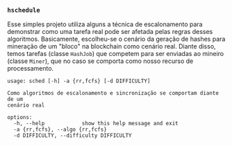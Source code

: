 ### `hschedule`

Esse simples projeto utiliza alguns a técnica de escalonamento para demonstrar
como uma tarefa real pode ser afetada pelas regras desses algoritmos.
Basicamente, escolheu-se o cenário da geração de hashes para mineração de um
"bloco" na blockchain como cenário real. Diante disso, temos tarefas (classe
`HashJob`) que competem para ser enviadas ao mineiro (classe `Miner`), que no
caso se comporta como nosso recurso de processamento. 

```
usage: sched [-h] -a {rr,fcfs} [-d DIFFICULTY]

Como algoritmos de escalonamento e sincronização se comportam diante de um
cenário real

options:
  -h, --help            show this help message and exit
  -a {rr,fcfs}, --algo {rr,fcfs}
  -d DIFFICULTY, --difficulty DIFFICULTY
```
